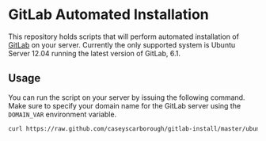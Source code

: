# GitLab Automated Installation

This repository holds scripts that will perform automated installation of [GitLab](http://gitlab.org) on your server. Currently the only supported system is Ubuntu Server 12.04 running the latest version of GitLab, 6.1.

## Usage

You can run the script on your server by issuing the following command. Make sure to specify your domain name for the GitLab server using the `DOMAIN_VAR` environment variable.

```bash
curl https://raw.github.com/caseyscarborough/gitlab-install/master/ubuntu-server-12.04-v6.1.sh | DOMAIN_VAR=gitlab.example.com sudo bash
```